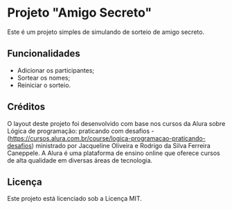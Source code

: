 # Projeto "Amigo Secreto"

Este é um projeto simples de simulando de sorteio de amigo secreto.

## Funcionalidades

- Adicionar os participantes;
- Sortear os nomes;
- Reiniciar o sorteio.

## Créditos

O layout deste projeto foi desenvolvido com base nos cursos da Alura sobre Lógica de programação: praticando com desafios - (https://cursos.alura.com.br/course/logica-programacao-praticando-desafios) ministrado por Jacqueline Oliveira e Rodrigo da Silva Ferreira Caneppele. A Alura é uma plataforma de ensino online que oferece cursos de alta qualidade em diversas áreas de tecnologia.

## Licença

Este projeto está licenciado sob a Licença MIT.